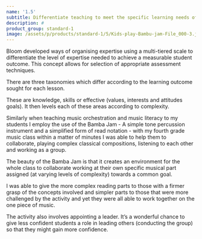 ```yaml
---
name: '1.5'
subtitle: Differentiate teaching to meet the specific learning needs of students across the full range of abilities
description: #
product_group: standard-1
image: /assets/p/products/standard-1/5/Kids-play-Bambu-jam-File_000-3.jpg
---
```

Bloom developed ways of organising expertise using a multi-tiered scale to differentiate the level of expertise needed to achieve a measurable student outcome. This concept allows for selection of appropriate assessment techniques.  

There are three taxonomies which differ according to the learning outcome sought for each lesson.

These are knowledge, skills or effective (values, interests and attitudes goals). It then levels each of these areas according to complexity.

Similarly when teaching music orchestration and music literacy to my students I employ the use of the Bamba Jam - A  simple tone percussion instrument and a simplified form of read notation - with my fourth grade music class within a matter of minutes I was able to help them to collaborate, playing complex classical compositions, listening to each other and working as a group.  

The beauty of the Bamba Jam is that it creates an environment for the whole class to collaborate working at their own specific musical part assigned (at varying levels of complexity) towards a common goal.

I was able to give the more complex reading parts to those with a firmer grasp of the concepts involved and simpler parts to those that were more challenged by the activity and yet they were all able to work together on the one piece of music.

The activity also involves appointing a leader. It’s a wonderful chance to give less confident students a role in leading others (conducting the group) so that they might gain more confidence.
